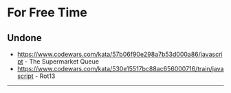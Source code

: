# For Free Time

## Undone

- https://www.codewars.com/kata/57b06f90e298a7b53d000a86/javascript - The Supermarket Queue
- https://www.codewars.com/kata/530e15517bc88ac656000716/train/javascript - Rot13

---
